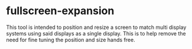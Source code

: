# fullscreen-expansion
This tool is intended to position and resize a screen to match multi display systems using said displays as a single display. This is to help remove the need for fine tuning the position and size hands free.
